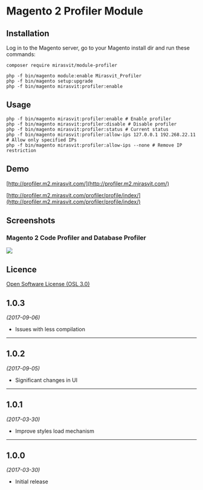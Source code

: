 # Magento 2 Profiler Module #

## Installation

Log in to the Magento server, go to your Magento install dir and run these commands:
```
composer require mirasvit/module-profiler

php -f bin/magento module:enable Mirasvit_Profiler
php -f bin/magento setup:upgrade
php -f bin/magento mirasvit:profiler:enable
```

## Usage

```
php -f bin/magento mirasvit:profiler:enable # Enable profiler
php -f bin/magento mirasvit:profiler:disable # Disable profiler
php -f bin/magento mirasvit:profiler:status # Current status
php -f bin/magento mirasvit:profiler:allow-ips 127.0.0.1 192.268.22.11 # Allow only specified IPs
php -f bin/magento mirasvit:profiler:allow-ips --none # Remove IP restriction
```

## Demo
[http://profiler.m2.mirasvit.com/](http://profiler.m2.mirasvit.com/)

[http://profiler.m2.mirasvit.com/profiler/profile/index/](http://profiler.m2.mirasvit.com/profiler/profile/index/)

## Screenshots
### Magento 2 Code Profiler and Database Profiler
![](http://mirasvit.com/media/profiler/v2.png)


## Licence
[Open Software License (OSL 3.0)](http://opensource.org/licenses/osl-3.0.php)

## 1.0.3
*(2017-09-06)* 

* Issues with less compilation

---

## 1.0.2
*(2017-09-05)* 

* Significant changes in UI

---

## 1.0.1
*(2017-03-30)* 

* Improve styles load mechanism

---

## 1.0.0
*(2017-03-30)* 

* Initial release
